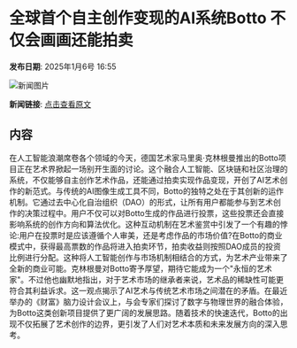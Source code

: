 # 全球首个自主创作变现的AI系统Botto 不仅会画画还能拍卖

**发布日期**: 2025年1月6号 16:55

![新闻图片](https://pic.chinaz.com/picmap/202303061625062951_1.jpg)

**新闻链接**: [点击查看原文](https://www.aibase.com/zh/news/14499)

## 内容

在人工智能浪潮席卷各个领域的今天，德国艺术家马里奥·克林根曼推出的Botto项目正在艺术界掀起一场别开生面的讨论。这个融合人工智能、区块链和社区治理的系统，不仅能够自主创作艺术作品，还能通过拍卖实现作品变现，开创了AI艺术创作的新范式。与传统的AI图像生成工具不同，Botto的独特之处在于其创新的运作机制。它通过去中心化自治组织（DAO）的形式，让所有用户都能参与到艺术创作的决策过程中。用户不仅可以对Botto生成的作品进行投票，这些投票还会直接影响系统的创作方向和算法优化。这种互动机制在艺术鉴赏中引发了一个有趣的悖论:用户在投票时是应该遵循个人审美，还是考虑作品的市场价值?在Botto的商业模式中，获得最高票数的作品将进入拍卖环节，拍卖收益则按照DAO成员的投资比例进行分配。这种将人工智能创作与市场机制相结合的方式，为艺术产业带来了全新的商业可能。克林根曼对Botto寄予厚望，期待它能成为一个"永恒的艺术家"。不过他也幽默地指出，对于艺术市场的继承者来说，艺术品的稀缺性可能更符合其利益诉求。这一观点揭示了AI艺术与传统艺术市场之间潜在的矛盾。在最近举办的《财富》脑力设计会议上，与会专家们探讨了数字与物理世界的融合体验，为Botto这类创新项目提供了更广阔的发展思路。随着技术的快速迭代，Botto的出现不仅拓展了艺术创作的边界，更引发了人们对艺术本质和未来发展方向的深入思考。
